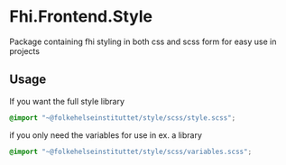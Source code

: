 # Fhi.Frontend.Style
Package containing fhi styling in both css and scss form for easy use in projects


## Usage
If you want the full style library
```scss
@import "~@folkehelseinstituttet/style/scss/style.scss";
```

if you only need the variables for use in ex. a library
```scss
@import "~@folkehelseinstituttet/style/scss/variables.scss";
```

